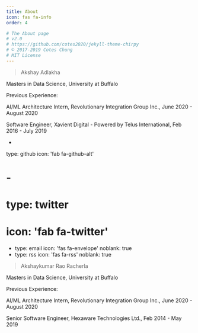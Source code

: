 ```yaml
---
title: About
icon: fas fa-info
order: 4

# The About page
# v2.0
# https://github.com/cotes2020/jekyll-theme-chirpy
# © 2017-2019 Cotes Chung
# MIT License
---
```



> Akshay Adlakha
  
  Masters in Data Science, University at Buffalo
  
  Previous Experience: 
  
  AI/ML Architecture Intern, Revolutionary Integration Group Inc., June 2020 - August 2020
  
  Software Engineer, Xavient Digital - Powered by Telus International, Feb 2016 - July 2019
  
  -
  type: github
  icon: 'fab fa-github-alt'
# -
#   type: twitter
#   icon: 'fab fa-twitter'
-
  type: email
  icon: 'fas fa-envelope'
  noblank: true           
-
  type: rss
  icon: 'fas fa-rss'
  noblank: true


> Akshaykumar Rao Racherla

  Masters in Data Science, University at Buffalo
  
  Previous Experience: 
  
  AI/ML Architecture Intern, Revolutionary Integration Group Inc., June 2020 - August 2020
                        
  Senior Software Engineer, Hexaware Technologies Ltd., Feb 2014 - May 2019
